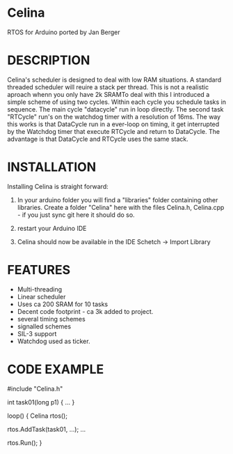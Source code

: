 Celina
======

RTOS for Arduino ported by Jan Berger

DESCRIPTION
===========

Celina's scheduler is designed to deal with low RAM situations. A standard threaded 
scheduler will reuire a stack per thread. This is not a realistic aproach whenn 
you only have 2k SRAMTo deal with this I introduced a simple scheme of using two 
cycles. Within each cycle you schedule tasks in sequence. The main cycle "datacycle" 
run in loop directly. The second task "RTCycle" run's on the watchdog timer with a 
resolution of 16ms. The way this works is that DataCycle run in a ever-loop on timing, 
it get interrupted by the Watchdog timer that execute RTCycle and return to DataCycle. The 
advantage is that DataCycle and RTCycle uses the same stack.

INSTALLATION
============

Installing Celina is straight forward:
 
1. In your arduino folder you will find a "libraries" folder containing other libraries. Create a folder "Celina" here with the files Celina.h, Celina.cpp - if you just sync git here it should do so.
 
2. restart your Arduino IDE
 
3. Celina should now be available in the IDE Schetch -> Import Library

FEATURES
============

- Multi-threading
- Linear scheduler
- Uses ca 200 SRAM for 10 tasks 
- Decent code footprint - ca 3k added to project.
- several timing schemes
- signalled schemes
- SIL-3 support
- Watchdog used as ticker.
 
CODE EXAMPLE
============

 #include "Celina.h"
 
 int task01(long p1)
 {
   ...
 }
 
 loop()
 {
   Celina rtos();
 
   rtos.AddTask(task01, ...);
   ...
 
   rtos.Run();
 }

